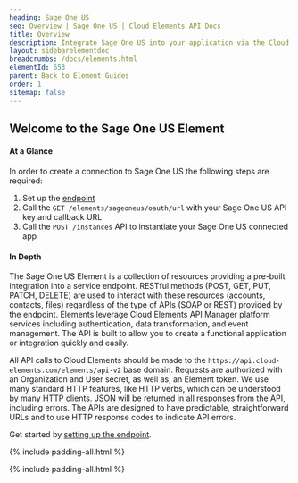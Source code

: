 ```yaml
---
heading: Sage One US
seo: Overview | Sage One US | Cloud Elements API Docs
title: Overview
description: Integrate Sage One US into your application via the Cloud Elements APIs.
layout: sidebarelementdoc
breadcrumbs: /docs/elements.html
elementId: 653
parent: Back to Element Guides
order: 1
sitemap: false
---
```


## Welcome to the Sage One US Element


#### At a Glance

In order to create a connection to Sage One US the following steps are required:

1. Set up the [endpoint](sage-one-us-endpoint-setup.html)
2. Call the `GET /elements/sageoneus/oauth/url` with your Sage One US API key and callback URL
3. Call the `POST /instances` API to instantiate your Sage One US connected app

#### In Depth

The Sage One US Element is a collection of resources providing a pre-built integration into a service endpoint. RESTful methods (POST, GET, PUT, PATCH, DELETE) are used to interact with these resources (accounts, contacts, files) regardless of the type of APIs (SOAP or REST) provided by the endpoint. Elements leverage Cloud Elements API Manager platform services including authentication, data transformation, and event management.  The API is built to allow you to create a functional application or integration quickly and easily.

All API calls to Cloud Elements should be made to the `https://api.cloud-elements.com/elements/api-v2` base domain. Requests are authorized with an Organization and User secret, as well as, an Element token.  We use many standard HTTP features, like HTTP verbs, which can be understood by many HTTP clients. JSON will be returned in all responses from the API, including errors. The APIs are designed to have predictable, straightforward URLs and to use HTTP response codes to indicate API errors.

Get started by [setting up the endpoint](sage-one-us-endpoint-setup.html).

{% include padding-all.html %}

{% include padding-all.html %}
